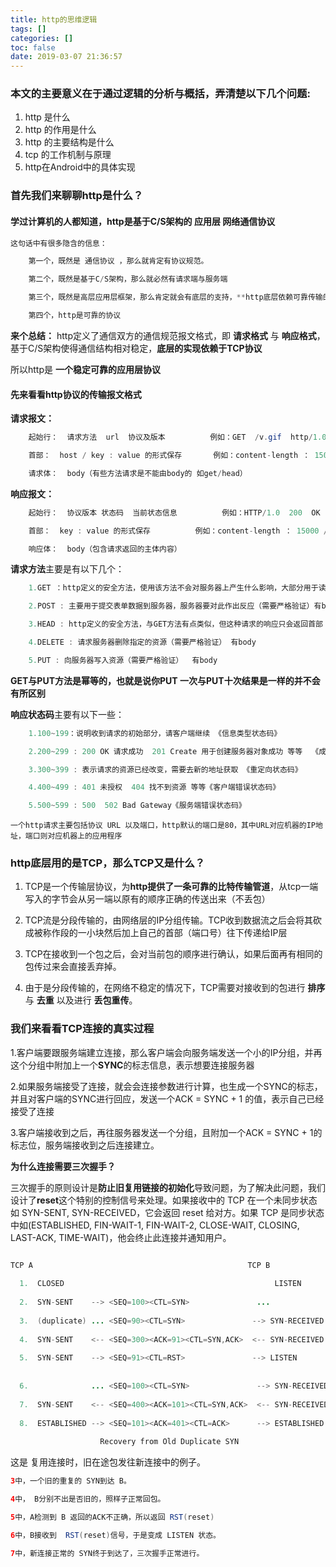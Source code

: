 ```yaml
---
title: http的思维逻辑
tags: []
categories: []
toc: false
date: 2019-03-07 21:36:57
---
```


### 本文的主要意义在于通过逻辑的分析与概括，弄清楚以下几个问题:
1. http 是什么
2. http 的作用是什么
3. http 的主要结构是什么
4. tcp 的工作机制与原理
5. http在Android中的具体实现


### 首先我们来聊聊http是什么？

#### 学过计算机的人都知道，http是基于C/S架构的 应用层 网络通信协议

```	java
这句话中有很多隐含的信息：

	第一个，既然是 通信协议 ，那么就肯定有协议规范。

	第二个，既然是基于C/S架构，那么就必然有请求端与服务端

	第三个，既然是高层应用层框架，那么肯定就会有底层的支持，**http底层依赖可靠传输的TCP协议**

	第四个，http是可靠的协议

```


**来个总结：** http定义了通信双方的通信规范报文格式，即 **请求格式** 与  **响应格式**，基于C/S架构使得通信结构相对稳定，**底层的实现依赖于TCP协议**

所以http是 **一个稳定可靠的应用层协议**




#### 先来看看http协议的传输报文格式


**请求报文：**

```java
	起始行：  请求方法  url  协议及版本  		例如：GET  /v.gif  http/1.0

	首部：	 host / key : value 的形式保存		例如：content-length ： 15000 / content-type ： image/gif等等

	请求体：  body（有些方法请求是不能由body的 如get/head）
```

**响应报文：**

```java
	起始行：  协议版本 状态码  当前状态信息  		例如：HTTP/1.0  200  OK

	首部：	 key : value 的形式保存			例如：content-length ： 15000 / content-type ： image/gif等等

	响应体：  body（包含请求返回的主体内容）
```

**请求方法**主要是有以下几个：

```java
	1.GET ：http定义的安全方法，使用该方法不会对服务器上产生什么影响，大部分用于读取服务器数据   没有body

	2.POST : 主要用于提交表单数据到服务器，服务器要对此作出反应（需要严格验证）有body

	3.HEAD : http定义的安全方法，与GET方法有点类似，但这种请求的响应只会返回首部 可用于对资源进行检查  没有body

	4.DELETE : 请求服务器删除指定的资源（需要严格验证） 有body

	5.PUT : 向服务器写入资源（需要严格验证）  有body
```
**GET与PUT方法是幂等的，也就是说你PUT 一次与PUT十次结果是一样的并不会有所区别**

**响应状态码**主要有以下一些：

```java
	1.100~199：说明收到请求的初始部分，请客户端继续 《信息类型状态码》

	2.200~299 : 200 OK 请求成功  201 Create 用于创建服务器对象成功 等等  《成功类型状态码》

	3.300~399 : 表示请求的资源已经改变，需要去新的地址获取 《重定向状态码》

	4.400~499 : 401 未授权  404 找不到资源 等等《客户端错误状态码》

	5.500~599 : 500  502 Bad Gateway《服务端错误状态码》
```

`一个http请求主要包括协议 URL 以及端口，http默认的端口是80，其中URL对应机器的IP地址，端口则对应机器上的应用程序`

### http底层用的是TCP，那么TCP又是什么？

1. TCP是一个传输层协议，为**http提供了一条可靠的比特传输管道**，从tcp一端写入的字节会从另一端以原有的顺序正确的传送出来（不丢包）

2. TCP流是分段传输的，由网络层的IP分组传输。TCP收到数据流之后会将其砍成被称作段的一小块然后加上自己的首部（端口号）往下传递给IP层

3. TCP在接收到一个包之后，会对当前包的顺序进行确认，如果后面再有相同的包传过来会直接丢弃掉。

4. 由于是分段传输的，在网络不稳定的情况下，TCP需要对接收到的包进行 **排序** 与 **去重** 以及进行 **丢包重传**。	

### 我们来看看TCP连接的真实过程

1.客户端要跟服务端建立连接，那么客户端会向服务端发送一个小的IP分组，并再这个分组中附加上一个**SYNC**的标志信息，表示想要连接服务器

2.如果服务端接受了连接，就会会连接参数进行计算，也生成一个SYNC的标志，并且对客户端的SYNC进行回应，发送一个ACK = SYNC + 1 的值，表示自己已经接受了连接

3.客户端接收到之后，再往服务器发送一个分组，且附加一个ACK = SYNC + 1的标志位，服务端接收到之后连接建立。

**为什么连接需要三次握手？**

三次握手的原则设计是**防止旧复用链接的初始化**导致问题，为了解决此问题，我们设计了**reset**这个特别的控制信号来处理。如果接收中的 TCP 在一个未同步状态如 SYN-SENT, SYN-RECEIVED，它会返回 reset 给对方。如果 TCP 是同步状态中如(ESTABLISHED, FIN-WAIT-1, FIN-WAIT-2, CLOSE-WAIT, CLOSING, LAST-ACK, TIME-WAIT)，他会终止此连接并通知用户。

```java

TCP A                                                TCP B
​
  1.  CLOSED                                               LISTEN
​
  2.  SYN-SENT    --> <SEQ=100><CTL=SYN>               ...
​
  3.  (duplicate) ... <SEQ=90><CTL=SYN>               --> SYN-RECEIVED
​
  4.  SYN-SENT    <-- <SEQ=300><ACK=91><CTL=SYN,ACK>  <-- SYN-RECEIVED
​
  5.  SYN-SENT    --> <SEQ=91><CTL=RST>               --> LISTEN
  
​
  6.              ... <SEQ=100><CTL=SYN>               --> SYN-RECEIVED
​
  7.  SYN-SENT    <-- <SEQ=400><ACK=101><CTL=SYN,ACK>  <-- SYN-RECEIVED
​
  8.  ESTABLISHED --> <SEQ=101><ACK=401><CTL=ACK>      --> ESTABLISHED
​
                    Recovery from Old Duplicate SYN
```

这是 复用连接时，旧在途包发往新连接中的例子。

```java
3中，一个旧的重复的 SYN到达 B。

4中， B分别不出是否旧的，照样子正常回包。

5中，A检测到 B 返回的ACK不正确，所以返回 RST(reset)

6中，B接收到  RST(reset)信号，于是变成 LISTEN 状态。

7中，新连接正常的 SYN终于到达了，三次握手正常进行。

```






